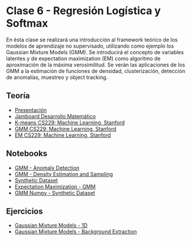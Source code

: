 # Clase 6 - Regresión Logística y Softmax
En ésta clase se realizará una introducción al framework teórico de los modelos de aprendizaje
no supervisado, utilizando como ejemplo los Gaussian Mixture Models (GMM). Se introducirá
el concepto de variables latentes y de expectation maximization (EM) como algoritmo de aproximación
de la máxima verosimilitud. Se verán las aplicaciones de los GMM a la estimación de funciones de densidad,
clusterización, detección de anomalías, muestreo y object tracking.

## Teoría
* [Presentación](presentaciones/clase_7.pdf)
* [Jamboard Desarrollo Matemático](presentaciones/clase_7_jamboard.pdf)
* [K-means CS229: Machine Learning, Stanford](presentaciones/cs229-kmeans.pdf)
* [GMM CS229: Machine Learning, Stanford](presentaciones/cs229-gmm.pdf)
* [EM CS229: Machine Learning, Stanford](presentaciones/cs229-em.pdf)

## Notebooks
* [GMM - Anomaly Detection](jupyterbooks/GMM%20-%20Anomaly%20Detection.ipynb)
* [GMM - Density Estimation and Sampling](jupyterbooks/GMM%20-%20Density%20Estimation%20and%20Sampling.ipynb)
* [Synthetic Dataset](ejercicios/Synthetic%20Dataset.ipynb)
* [Expectation Maximization - GMM](ejercicios/Expectation%20Maximization%20-%20Gaussian%20Mixture%20Models.ipynb)
* [GMM Numpy - Synthetic Dataset](ejercicios/EM%20-%20GMM%20-%20Synthetic%20Dataset.ipynb)

## Ejercicios
* [Gaussian Mixture Models - 1D](ejercicios/GMM_1D.py)
* [Gaussian Mixture Models - Background Extraction](jupyterbooks/GMM_Background.py)
